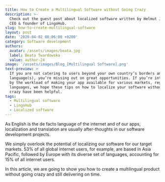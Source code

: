 ```yaml
---
title: How to Create a Multilingual Software without Going Crazy
description: >-
  Check out the guest post about localized software written by Helmut Juskewycz,
  CEO & founder of LingoHub.
slug: how-to-create-multilingual-software
layout: post
date: '2020-04-02 08:06:00 +0200'
category: Software development
authors:
  avatar: /assets/images/beata.jpg
  label: Beata Twardowska
  value: author-24
image: '/assets/images/Blog_[Multilingual Software].png'
text-preview: >
  If you are not catering to users beyond your own country’s borders and
  language(s), you’re missing out on great opportunities. If you’re intimidated
  by the workload of making your app available for various markets, regions and
  languages, we hope these tips on how to localize your software without going
  crazy have been helpful.
tags:
  - Multilingual software
  - LingoHub
  - Localized software
---
```

As English is the de facto language of the internet and of our apps, localization and translation are usually after-thoughts in our software development projects. 

We simply overlook the potential of localizing our software for our target markets. 53% of all global internet users, for example, are based in Asia Pacific, followed by Europe with its diverse set of languages, accounting for 15% of all internet users. 

In this article, we are going to show you how to create a multilingual product without going crazy and still delivering on time.
